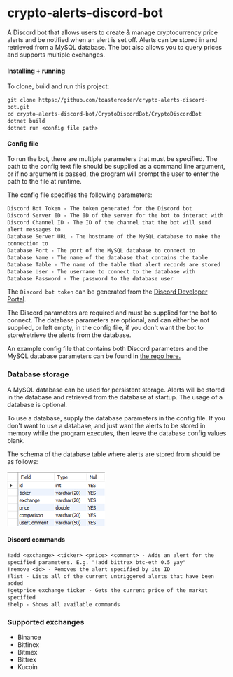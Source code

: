 
# crypto-alerts-discord-bot

A Discord bot that allows users to create & manage cryptocurrency price alerts and be notified when an alert is set off. Alerts can be stored in and retrieved from a MySQL database. The bot also allows you to query prices and supports multiple exchanges.

#### Installing + running

To clone, build and run this project:
```
git clone https://github.com/toastercoder/crypto-alerts-discord-bot.git
cd crypto-alerts-discord-bot/CryptoDiscordBot/CryptoDiscordBot
dotnet build
dotnet run <config file path>
```

#### Config file
To run the bot, there are multiple parameters that must be specified. The path to the config text file should be supplied as a command line argument, or if no argument is passed, the program will prompt the user to enter the path to the file at runtime. 

The config file specifies the following parameters:

```
Discord Bot Token - The token generated for the Discord bot
Discord Server ID - The ID of the server for the bot to interact with
Discord Channel ID - The ID of the channel that the bot will send alert messages to
Database Server URL - The hostname of the MySQL database to make the connection to
Database Port - The port of the MySQL database to connect to
Database Name - The name of the database that contains the table
Database Table - The name of the table that alert records are stored
Database User - The username to connect to the database with
Database Password - The password to the database user
```
The `Discord bot token` can be generated from the [Discord Developer Portal](https://discord.com/developers/applications).

The Discord parameters are required and must be supplied for the bot to connect. The database parameters are optional, and can either be not supplied, or left empty, in the config file, if you don't want the bot to store/retrieve the alerts from the database.

An example config file that contains both Discord parameters and the MySQL database parameters can be found in [the repo here.](https://github.com/toastercoder/crypto-alerts-discord-bot/blob/master/config.txt)


### Database storage
A MySQL database can be used for persistent storage. Alerts will be stored in the database and retrieved from the database at startup. The usage of a database is optional. 

To use a database, supply the database parameters in the config file. If you don't want to use a database, and just want the alerts to be stored in memory while the program executes, then leave the database config values blank.

The schema of the database table where alerts are stored from should be as follows:

![alt tag](database_schema.png)


#### Discord commands
```
!add <exchange> <ticker> <price> <comment> - Adds an alert for the specified parameters. E.g. "!add bittrex btc-eth 0.5 yay"
!remove <id> - Removes the alert specified by its ID
!list - Lists all of the current untriggered alerts that have been added
!getprice exchange ticker - Gets the current price of the market specified
!help - Shows all available commands
```

### Supported exchanges
* Binance
* Bitfinex
* Bitmex
* Bittrex
* Kucoin
